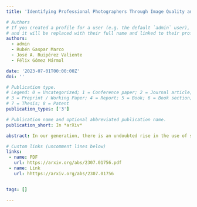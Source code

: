 ```yaml
---
title: 'Identifying Professional Photographers Through Image Quality and Aesthetics in Flickr'

# Authors
# If you created a profile for a user (e.g. the default `admin` user), write the username (folder name) here
# and it will be replaced with their full name and linked to their profile.
authors:
  - admin
  - Rubén Gaspar Marco
  - José A. Ruipérez Valiente
  - Félix Gómez Mármol

date: '2023-07-01T00:00:00Z'
doi: ''

# Publication type.
# Legend: 0 = Uncategorized; 1 = Conference paper; 2 = Journal article;
# 3 = Preprint / Working Paper; 4 = Report; 5 = Book; 6 = Book section;
# 7 = Thesis; 8 = Patent
publication_types: ['3']

# Publication name and optional abbreviated publication name.
publication_short: In *arXiv*

abstract: In our generation, there is an undoubted rise in the use of social media and specifically photo and video sharing platforms. These sites have proved their ability to yield rich data sets through the users' interaction which can be used to perform a data-driven evaluation of capabilities. Nevertheless, this study reveals the lack of suitable data sets in photo and video sharing platforms and evaluation processes across them. In this way, our first contribution is the creation of one of the largest labelled data sets in Flickr with the multimodal data which has been open sourced as part of this contribution. Predicated on these data, we explored machine learning models and concluded that it is feasible to properly predict whether a user is a professional photographer or not based on self-reported occupation labels and several feature representations out of the user, photo and crowdsourced sets. We also examined the relationship between the aesthetics and technical quality of a picture and the social activity of that picture. Finally, we depicted which characteristics differentiate professional photographers from non-professionals. As far as we know, the results presented in this work represent an important novelty for the users' expertise identification which researchers from various domains can use for different applications.

# Custom links (uncomment lines below)
links:
 - name: PDF
   url: https://arxiv.org/abs/2307.01756.pdf
 - name: Link
   url: hhttps://arxiv.org/abs/2307.01756


tags: []

---
```

